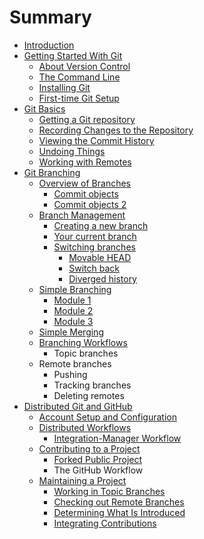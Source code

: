 # Summary

* [Introduction](README.md)
* [Getting Started With Git](getting-started-with-git.md)
  * [About Version Control](getting-started-with-git/about-version-control.md)
  * [The Command Line](getting-started-with-git/the-command-line.md)
  * [Installing Git](getting-started-with-git/installing-git.md)
  * [First-time Git Setup](getting-started-with-git/first-time-git-setup.md)
* [Git Basics](git-basics.md)
  * [Getting a Git repository](git-basics/getting-a-git-repository.md)
  * [Recording Changes to the Repository](git-basics/recording-changes-to-the-repository.md)
  * [Viewing the Commit History](git-basics/viewing-the-commit-history.md)
  * [Undoing Things](git-basics/undoing-things.md)
  * [Working with Remotes](git-basics/working-with-remotes.md)
* [Git Branching](git-branching.md)
  * [Overview of Branches](git-branching/overview-of-branches.md)
    * [Commit objects](git-branching/overview-of-branches/flip-through.md)
    * [Commit objects 2](git-branching/overview-of-branches/flip1.md)
  * [Branch Management](git-branching/branch-management.md)
    * [Creating a new branch](git-branching/branch-management/creating-a-new-branch.md)
    * [Your current branch](git-branching/branch-management/your-current-branch.md)
    * [Switching branches](git-branching/branch-management/switching-to-a-different-branch.md)
      * [Movable HEAD ](git-branching/branch-management/switching-to-a-different-branch/movable-head.md)
      * [Switch back](git-branching/branch-management/switching-to-a-different-branch/switch-back.md)
      * [Diverged history](git-branching/branch-management/switching-to-a-different-branch/diverged-history.md)
  * [Simple Branching](git-branching/simple-branching.md)
    * [Module 1](git-branching/simple-branching/module-1.md)
    * [Module 2](git-branching/simple-branching/module-2.md)
    * [Module 3](git-branching/simple-branching/module-3.md)
  * [Simple Merging](git-branching/simple-merging.md)
  * [Branching Workflows](git-branching/branching-workflows.md)
    * Topic branches
  * Remote branches
    * Pushing
    * Tracking branches
    * Deleting remotes
* [Distributed Git and GitHub](distributed-git-and-github.md)
  * [Account Setup and Configuration](distributed-git-and-github/account-setup-and-configuration.md)
  * [Distributed Workflows](distributed-git-and-github/distributed-workflows.md)
    * [Integration-Manager Workflow](distributed-git-and-github/distributed-workflows/integration-manager-workflow.md)
  * [Contributing to a Project](distributed-git-and-github/contributing-to-a-project.md)
    * [Forked Public Project](distributed-git-and-github/contributing-to-a-project/forked-public-project.md)
    * The GitHub Workflow
  * [Maintaining a Project](distributed-git-and-github/maintaining-a-project.md)
    * [Working in Topic Branches](distributed-git-and-github/maintaining-a-project/working-in-topic-branches.md)
    * [Checking out Remote Branches](distributed-git-and-github/maintaining-a-project/checking-out-remote-branches.md)
    * [Determining What Is Introduced](distributed-git-and-github/maintaining-a-project/determining-what-is-introduced.md)
    * [Integrating Contributions](distributed-git-and-github/maintaining-a-project/integrating-contributions.md)

